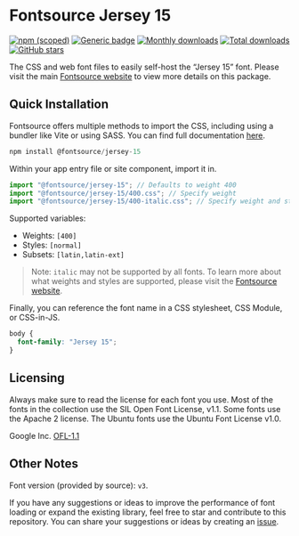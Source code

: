 # Fontsource Jersey 15

[![npm (scoped)](https://img.shields.io/npm/v/@fontsource/jersey-15?color=brightgreen)](https://www.npmjs.com/package/@fontsource/jersey-15) [![Generic badge](https://img.shields.io/badge/fontsource-passing-brightgreen)](https://github.com/fontsource/fontsource) [![Monthly downloads](https://badgen.net/npm/dm/@fontsource/jersey-15)](https://github.com/fontsource/fontsource) [![Total downloads](https://badgen.net/npm/dt/@fontsource/jersey-15)](https://github.com/fontsource/fontsource) [![GitHub stars](https://img.shields.io/github/stars/fontsource/fontsource.svg?style=social&label=Star)](https://github.com/fontsource/fontsource/stargazers)

The CSS and web font files to easily self-host the “Jersey 15” font. Please visit the main [Fontsource website](https://fontsource.org/fonts/jersey-15) to view more details on this package.

## Quick Installation

Fontsource offers multiple methods to import the CSS, including using a bundler like Vite or using SASS. You can find full documentation [here](https://fontsource.org/docs/getting-started/introduction).

```javascript
npm install @fontsource/jersey-15
```

Within your app entry file or site component, import it in.

```javascript
import "@fontsource/jersey-15"; // Defaults to weight 400
import "@fontsource/jersey-15/400.css"; // Specify weight
import "@fontsource/jersey-15/400-italic.css"; // Specify weight and style
```

Supported variables:
- Weights: `[400]`
- Styles: `[normal]`
- Subsets: `[latin,latin-ext]`

> Note: `italic` may not be supported by all fonts. To learn more about what weights and styles are supported, please visit the [Fontsource website](https://fontsource.org/fonts/jersey-15).

Finally, you can reference the font name in a CSS stylesheet, CSS Module, or CSS-in-JS.

```css
body {
  font-family: "Jersey 15";
}
```

## Licensing
Always make sure to read the license for each font you use. Most of the fonts in the collection use the SIL Open Font License, v1.1. Some fonts use the Apache 2 license. The Ubuntu fonts use the Ubuntu Font License v1.0.

Google Inc.
[OFL-1.1](http://scripts.sil.org/OFL)

## Other Notes
Font version (provided by source): `v3`.

If you have any suggestions or ideas to improve the performance of font loading or expand the existing library, feel free to star and contribute to this repository. You can share your suggestions or ideas by creating an [issue](https://github.com/fontsource/fontsource/issues).